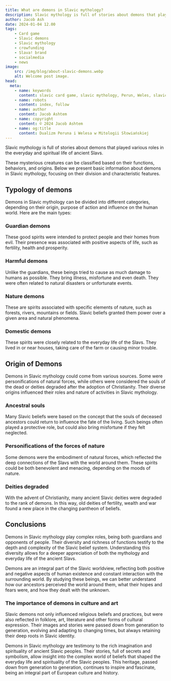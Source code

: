 ```yaml
---
title: What are demons in Slavic mythology?
description: Slavic mythology is full of stories about demons that played various roles in the everyday and spiritual life of ancient Slavs.
author: Jacob Ash
date: 2024-01-04 12.00
tags:
    - Card game
    - Slavic demons
    - Slavic mythology
    - crowfunding
    - Slava! brand
    - socialmedia
    - news
image:
    src: /img/blog/about-slavic-demons.webp
    alt: Welcome post image.
head:
  meta:
    - name: keywords
      content: slavic card game, slavic mythology, Perun, Weles, slavic gods
    - name: robots
      content: index, follow
    - name: author
      content: Jacob Ashtem
    - name: copyright
      content: © 2024 Jacob Ashtem
    - name: og:title
      content: Dualizm Peruna i Welesa w Mitologii Słowiańskiej
---
```

Slavic mythology is full of stories about demons that played various roles in the everyday and spiritual life of ancient Slavs.
<!--more-->

These mysterious creatures can be classified based on their functions, behaviors, and origins. Below we present basic information about demons in Slavic mythology, focusing on their division and characteristic features.

## Typology of demons

Demons in Slavic mythology can be divided into different categories, depending on their origin, purpose of action and influence on the human world. Here are the main types:

### Guardian demons

These good spirits were intended to protect people and their homes from evil. Their presence was associated with positive aspects of life, such as fertility, health and prosperity.

### Harmful demons

Unlike the guardians, these beings tried to cause as much damage to humans as possible. They bring illness, misfortune and even death. They were often related to natural disasters or unfortunate events.

### Nature demons

These are spirits associated with specific elements of nature, such as forests, rivers, mountains or fields. Slavic beliefs granted them power over a given area and natural phenomena.

### Domestic demons

These spirits were closely related to the everyday life of the Slavs. They lived in or near houses, taking care of the farm or causing minor trouble.

## Origin of Demons

Demons in Slavic mythology could come from various sources. Some were personifications of natural forces, while others were considered the souls of the dead or deities degraded after the adoption of Christianity. Their diverse origins influenced their roles and nature of activities in Slavic mythology.

### Ancestral souls

Many Slavic beliefs were based on the concept that the souls of deceased ancestors could return to influence the fate of the living. Such beings often played a protective role, but could also bring misfortune if they felt neglected.

### Personifications of the forces of nature

Some demons were the embodiment of natural forces, which reflected the deep connections of the Slavs with the world around them. These spirits could be both benevolent and menacing, depending on the moods of nature.

### Deities degraded

With the advent of Christianity, many ancient Slavic deities were degraded to the rank of demons. In this way, old deities of fertility, wealth and war found a new place in the changing pantheon of beliefs.

## Conclusions

Demons in Slavic mythology play complex roles, being both guardians and opponents of people. Their diversity and richness of functions testify to the depth and complexity of the Slavic belief system. Understanding this diversity allows for a deeper appreciation of both the mythology and everyday life of the ancient Slavs.

Demons are an integral part of the Slavic worldview, reflecting both positive and negative aspects of human existence and constant interaction with the surrounding world. By studying these beings, we can better understand how our ancestors perceived the world around them, what their hopes and fears were, and how they dealt with the unknown.

### The importance of demons in culture and art

Slavic demons not only influenced religious beliefs and practices, but were also reflected in folklore, art, literature and other forms of cultural expression. Their images and stories were passed down from generation to generation, evolving and adapting to changing times, but always retaining their deep roots in Slavic identity.

Demons in Slavic mythology are testimony to the rich imagination and spirituality of ancient Slavic peoples. Their stories, full of secrets and symbolism, allow insight into the complex world of beliefs that shaped the everyday life and spirituality of the Slavic peoples. This heritage, passed down from generation to generation, continues to inspire and fascinate, being an integral part of European culture and history.